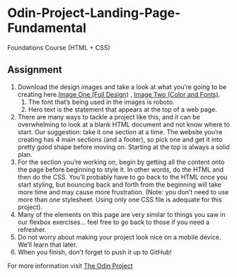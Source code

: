 # Odin-Project-Landing-Page-Fundamental
Foundations Course (HTML + CSS)
## Assignment
1. Download the design images and take a look at what you’re going to be creating here.[Image One (Full Design)](./assets/img/full-design.png) , [Image Two (Color and Fonts)](./assets/img/color-and-fonts.png).
    1. The font that’s being used in the images is roboto.
    1. Hero text is the statement that appears at the top of a web page.
1. There are many ways to tackle a project like this, and it can be overwhelming to look at a blank HTML document and not know where to start. Our suggestion: take it one section at a time. The website you’re creating has 4 main sections (and a footer), so pick one and get it into pretty good shape before moving on. Starting at the top is always a solid plan.
1. For the section you’re working on, begin by getting all the content onto the page before beginning to style it. In other words, do the HTML and then do the CSS. You’ll probably have to go back to the HTML once you start styling, but bouncing back and forth from the beginning will take more time and may cause more frustration. (Note: you don’t need to use more than one stylesheet. Using only one CSS file is adequate for this project).
1. Many of the elements on this page are very similar to things you saw in our flexbox exercises… feel free to go back to those if you need a refresher.
1. Do not worry about making your project look nice on a mobile device. We’ll learn that later.
1. When you finish, don’t forget to push it up to GitHub!


For more information visit [The Odin Project](https://www.theodinproject.com/)
